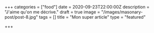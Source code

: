 +++
categories = ["food"]
date = 2020-09-23T22:00:00Z
description = "J'aime qu'on me décrive."
draft = true
image = "/images/masonary-post/post-8.jpg"
tags = []
title = "Mon super article"
type = "featured"

+++
